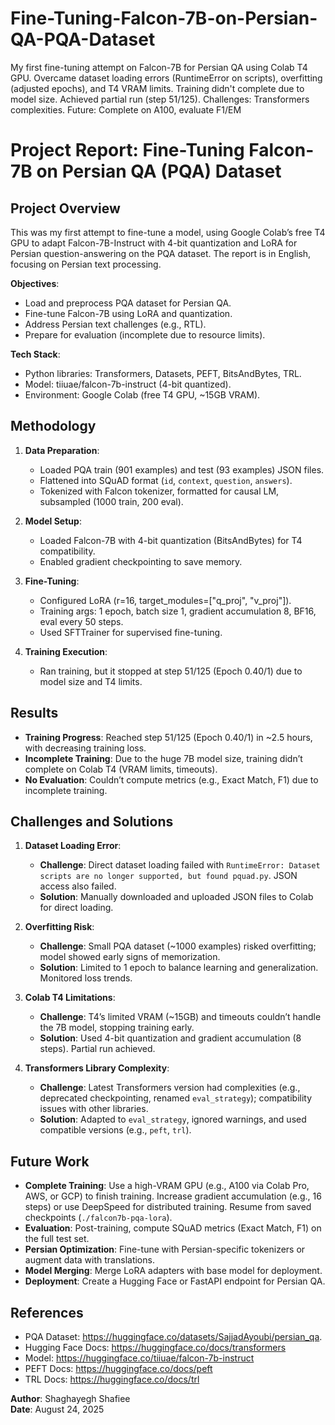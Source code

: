 # Fine-Tuning-Falcon-7B-on-Persian-QA-PQA-Dataset
My first fine-tuning attempt on Falcon-7B for Persian QA using Colab T4 GPU. Overcame dataset loading errors (RuntimeError on scripts), overfitting (adjusted epochs), and T4 VRAM limits. Training didn't complete due to model size. Achieved partial run (step 51/125). Challenges: Transformers complexities. Future: Complete on A100, evaluate F1/EM
# Project Report: Fine-Tuning Falcon-7B on Persian QA (PQA) Dataset

## Project Overview
This was my first attempt to fine-tune a model, using Google Colab’s free T4 GPU to adapt Falcon-7B-Instruct with 4-bit quantization and LoRA for Persian question-answering on the PQA dataset. The report is in English, focusing on Persian text processing.

**Objectives**:
- Load and preprocess PQA dataset for Persian QA.
- Fine-tune Falcon-7B using LoRA and quantization.
- Address Persian text challenges (e.g., RTL).
- Prepare for evaluation (incomplete due to resource limits).

**Tech Stack**:
- Python libraries: Transformers, Datasets, PEFT, BitsAndBytes, TRL.
- Model: tiiuae/falcon-7b-instruct (4-bit quantized).
- Environment: Google Colab (free T4 GPU, ~15GB VRAM).

## Methodology
1. **Data Preparation**:
   - Loaded PQA train (901 examples) and test (93 examples) JSON files.
   - Flattened into SQuAD format (`id`, `context`, `question`, `answers`).
   - Tokenized with Falcon tokenizer, formatted for causal LM, subsampled (1000 train, 200 eval).

2. **Model Setup**:
   - Loaded Falcon-7B with 4-bit quantization (BitsAndBytes) for T4 compatibility.
   - Enabled gradient checkpointing to save memory.

3. **Fine-Tuning**:
   - Configured LoRA (r=16, target_modules=["q_proj", "v_proj"]).
   - Training args: 1 epoch, batch size 1, gradient accumulation 8, BF16, eval every 50 steps.
   - Used SFTTrainer for supervised fine-tuning.

4. **Training Execution**:
   - Ran training, but it stopped at step 51/125 (Epoch 0.40/1) due to model size and T4 limits.

## Results
- **Training Progress**: Reached step 51/125 (Epoch 0.40/1) in ~2.5 hours, with decreasing training loss.
- **Incomplete Training**: Due to the huge 7B model size, training didn’t complete on Colab T4 (VRAM limits, timeouts).
- **No Evaluation**: Couldn’t compute metrics (e.g., Exact Match, F1) due to incomplete training.

## Challenges and Solutions
1. **Dataset Loading Error**:
   - **Challenge**: Direct dataset loading failed with `RuntimeError: Dataset scripts are no longer supported, but found pquad.py`. JSON access also failed.
   - **Solution**: Manually downloaded and uploaded JSON files to Colab for direct loading.

2. **Overfitting Risk**:
   - **Challenge**: Small PQA dataset (~1000 examples) risked overfitting; model showed early signs of memorization.
   - **Solution**: Limited to 1 epoch to balance learning and generalization. Monitored loss trends.

3. **Colab T4 Limitations**:
   - **Challenge**: T4’s limited VRAM (~15GB) and timeouts couldn’t handle the 7B model, stopping training early.
   - **Solution**: Used 4-bit quantization and gradient accumulation (8 steps). Partial run achieved.

4. **Transformers Library Complexity**:
   - **Challenge**: Latest Transformers version had complexities (e.g., deprecated checkpointing, renamed `eval_strategy`); compatibility issues with other libraries.
   - **Solution**: Adapted to `eval_strategy`, ignored warnings, and used compatible versions (e.g., `peft`, `trl`).

## Future Work
- **Complete Training**: Use a high-VRAM GPU (e.g., A100 via Colab Pro, AWS, or GCP) to finish training. Increase gradient accumulation (e.g., 16 steps) or use DeepSpeed for distributed training. Resume from saved checkpoints (`./falcon7b-pqa-lora`).
- **Evaluation**: Post-training, compute SQuAD metrics (Exact Match, F1) on the full test set.
- **Persian Optimization**: Fine-tune with Persian-specific tokenizers or augment data with translations.
- **Model Merging**: Merge LoRA adapters with base model for deployment.
- **Deployment**: Create a Hugging Face or FastAPI endpoint for Persian QA.

## References
- PQA Dataset: https://huggingface.co/datasets/SajjadAyoubi/persian_qa.
- Hugging Face Docs: https://huggingface.co/docs/transformers
- Model: https://huggingface.co/tiiuae/falcon-7b-instruct
- PEFT Docs: https://huggingface.co/docs/peft
- TRL Docs: https://huggingface.co/docs/trl

**Author**: Shaghayegh Shafiee  
**Date**: August 24, 2025
